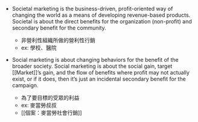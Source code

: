 
- Societal marketing is the business-driven, profit-oriented way of changing the world as a means of developing revenue-based products. Societal is about the direct benefits for the organization (non-profit) and secondary benefit for the community.
	- 非營利性組織所做的營利性行銷
	- ex: 學校、醫院

- Social marketing is about changing behaviors for the benefit of the broader society. Social marketing is about the social gain, target [[Market]]’s gain, and the flow of benefits where profit may not actually exist, or if it does, then it’s just an incidental secondary benefit for the campaign.
	- 為了要目標的受眾的利益
	- ex: 麥當勞叔叔
	- [[個案：麥當勞社會行銷]]